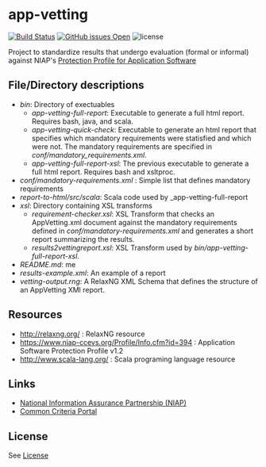 # app-vetting 
[![Build Status](https://travis-ci.com/commoncriteria/app-vetting.svg?branch=master)](https://travis-ci.com/commoncriteria/app-vetting)
[![GitHub issues Open](https://img.shields.io/github/issues/commoncriteria/app-vetting.svg?maxAge=2592000)](https://github.com/commoncriteria/app-vetting/issues) 
![license](https://img.shields.io/badge/license-Unlicensed-blue.svg)

Project to standardize results that undergo evaluation (formal or informal) against NIAP's [Protection Profile for Application Software](https://github.com/commoncriteria/application)

## File/Directory descriptions

* _bin_: Directory of exectuables
  * _app-vetting-full-report_: Executable to generate a full html report. Requires bash, java, and scala.
  * _app-vetting-quick-check_: Executable to generate an html report that specifies which mandatory requirements were statisfied and which were not. The mandatory requirements are specified in _conf/mandatory_requirements.xml_.
  * _app-vetting-full-report-xsl_: The previous executable to generate a full html report. Requires bash and xsltproc.
* _conf/mandatory-requirements.xml_ : Simple list that defines mandatory requirements
* _report-to-html/src/scala_: Scala code used by _app-vetting-full-report
* _xsl_: Directory containing XSL transforms
  * _requirement-checker.xsl_: XSL Transform that checks an AppVetting.xml document against the mandatory requirements defined in _conf/mandatory-requirements.xml_ and generates a short report summarizing the results.
  * _results2vettingreport.xsl_: XSL Transform used by _bin/app-vetting-full-report-xsl_.
* _README.md_: me
* _results-example.xml_: An example of a report
* _vetting-output.rng_: A RelaxNG XML Schema that defines the structure of an AppVetting XMl report.

## Resources
* http://relaxng.org/ : RelaxNG resource
* https://www.niap-ccevs.org/Profile/Info.cfm?id=394 : Application Software Protection Profile v1.2
* http://www.scala-lang.org/ : Scala programing language resource

## Links 
* [National Information Assurance Partnership (NIAP)](https://www.niap-ccevs.org/)
* [Common Criteria Portal](https://www.commoncriteriaportal.org/)

## License

See [License](./LICENSE)

